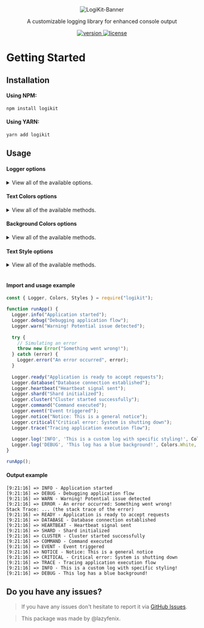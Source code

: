 <div align="center">
  <img alt="LogiKit-Banner" src="https://cdn.discordapp.com/attachments/1224721230825783386/1299356381861642260/logikit.png?ex=671ce76e&is=671b95ee&hm=0b116eb10522c016b2a57009402995e50dd6c641bd6b43adbe7b26ac12b525cf&" />
</div>

<p align="center">A customizable logging library for enhanced console output</p>

<p align="center">
  <a href="https://www.npmjs.com/package/logikit">
    <img alt="version" src="https://img.shields.io/npm/v/logikit" />
  </a>

  <a href="https://www.npmjs.com/package/logikit">
    <img alt="license" src="https://img.shields.io/npm/l/logikit" />
  </a>
</p>

<h1>Getting Started</h1>
<h2>Installation</h2>

<h4>Using NPM:</h4>


```
npm install logikit
```


<h4>Using YARN:</h4>


```
yarn add logikit
```

<h2>Usage</h2>

<h4>Logger options</h4>

<details>

  <summary>View all of the available options.</summary>


  <br />


- `INFO`

- `DEBUG`

- `WARN`

- `ERROR`

- `READY`

- `DATABASE`

- `HEARTBEAT`

- `SHARD`

- `CLUSTER`

- `COMMAND`

- `EVENT`

- `NOTICE`

- `CRITICAL`

- `TRACE`

</details>

<h4>Text Colors options</h4>

<details>

  <summary>View all of the available methods.</summary>

  <br />


- `Reset`

- `Black`

- `Red`

- `Green`

- `White`

- `Cyan`

- `Magenta`

- `Blue`

- `Yellow`

</details>

<h4>Background Colors options</h4>

<details>

  <summary>View all of the available methods.</summary>

  <br />


- `BgBlack`

- `BgGreen`

- `BgRed`

- `BgYellow`

- `BgBlue`

- `BgMagenta`

- `BgCyan`

- `BgWhite`

</details>


<h4>Text Style options</h4>

<details>

  <summary>View all of the available methods.</summary>


  <br />


- `Bright`

- `Dim`

- `Underscore`

- `Blink`

- `Reverse`

- `Hidden`

- `Reset`

</details>

<br />

<h4>Import and usage example</h4>    

```js
const { Logger, Colors, Styles } = require("logikit");

function runApp() {
  Logger.info("Application started");                
  Logger.debug("Debugging application flow");         
  Logger.warn("Warning! Potential issue detected");      
  
  try {
    // Simulating an error
    throw new Error("Something went wrong!");
  } catch (error) {
    Logger.error("An error occurred", error);            
  }
  
  Logger.ready("Application is ready to accept requests"); 
  Logger.database("Database connection established");      
  Logger.heartbeat("Heartbeat signal sent");               
  Logger.shard("Shard initialized");                       
  Logger.cluster("Cluster started successfully");          
  Logger.command("Command executed");                      
  Logger.event("Event triggered");                         
  Logger.notice("Notice: This is a general notice");      
  Logger.critical("Critical error: System is shutting down"); 
  Logger.trace("Tracing application execution flow");    
  
  Logger.log('INFO', 'This is a custom log with specific styling!', Colors.Green, Styles.Bright);
  Logger.log('DEBUG', 'This log has a blue background!', Colors.White, Styles.BgBlue);
}

runApp();
```

<h4>Output example</h4>

```
[9:21:16] => INFO - Application started
[9:21:16] => DEBUG - Debugging application flow
[9:21:16] => WARN - Warning! Potential issue detected
[9:21:16] => ERROR - An error occurred: Something went wrong!
Stack Trace: ... (the stack trace of the error)
[9:21:16] => READY - Application is ready to accept requests
[9:21:16] => DATABASE - Database connection established
[9:21:16] => HEARTBEAT - Heartbeat signal sent
[9:21:16] => SHARD - Shard initialized
[9:21:16] => CLUSTER - Cluster started successfully
[9:21:16] => COMMAND - Command executed
[9:21:16] => EVENT - Event triggered
[9:21:16] => NOTICE - Notice: This is a general notice
[9:21:16] => CRITICAL - Critical error: System is shutting down
[9:21:16] => TRACE - Tracing application execution flow
[9:21:16] => INFO - This is a custom log with specific styling!
[9:21:16] => DEBUG - This log has a blue background!
```
<h2>Do you have any issues?</h2>

<p>

  > If you have any issues don't hesitate to report it via  <a href="https://github.com/lazyfenix/logikit/issues">GitHub Issues</a>.

</p>

<p>

> This package was made by @lazyfenix.</p>